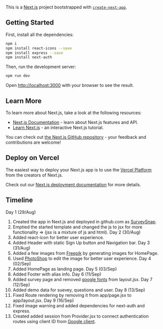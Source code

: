 This is a [Next.js](https://nextjs.org/) project bootstrapped with [`create-next-app`](https://github.com/vercel/next.js/tree/canary/packages/create-next-app).

## Getting Started
First, install all the dependencies:

```bash
npm i
npm install react-icons --save
npm install express --save
npm install next-auth
```

Then, run the development server:

```bash
npm run dev
```

Open [http://localhost:3000](http://localhost:3000) with your browser to see the result.

## Learn More

To learn more about Next.js, take a look at the following resources:

- [Next.js Documentation](https://nextjs.org/docs) - learn about Next.js features and API.
- [Learn Next.js](https://nextjs.org/learn) - an interactive Next.js tutorial.

You can check out [the Next.js GitHub repository](https://github.com/vercel/next.js/) - your feedback and contributions are welcome!

## Deploy on Vercel

The easiest way to deploy your Next.js app is to use the [Vercel Platform](https://vercel.com/new?utm_medium=default-template&filter=next.js&utm_source=create-next-app&utm_campaign=create-next-app-readme) from the creators of Next.js.

Check out our [Next.js deployment documentation](https://nextjs.org/docs/deployment) for more details.

## Timeline

Day 1 (29/Aug)
01. Created the app in Next.js and deployed in github.com as [SurveySnap](https://github.com/VKBRAWLER/SurveySnap.git).
02. Emptied the started template and changed the js to jsx for more functionality => (jsx is a mixture of js and html).
Day 2 (30/Aug)
03. Added react-icon for better user experience.
04. Added Header with static Sign Up button and Navigation bar.
Day 3 (31/Aug)
05. Added a few images from [Freepik](https://www.freepik.com/) by generating images for HomePage.
06. Used [PhotoShop](https://www.adobe.com/in/products/photoshop.html) to edit the image for better user experience.
Day 4 (02/Sep)
07. Added HomePage as landing page.
Day 5 (03/Sep)
08. Added Footer with alias info.
Day 6 (11/Sep)
09. Added survey page and removed [google fonts](https://fonts.google.com/) from layout.jsx.
Day 7 (12/Sep)
10. Added demo data for suevey, questions and user.
Day 8 (13/Sep)
11. Fixed Route rendering by removing it from app/page.jsx to app/layout.jsx.
Day 9 (16/Sep)
12. Fixed image warning and added dependencies for next-auth and express.
13. Created added session from Provider.jsx to connect authentication routes using client ID from [Google client](https://console.cloud.google.com/).